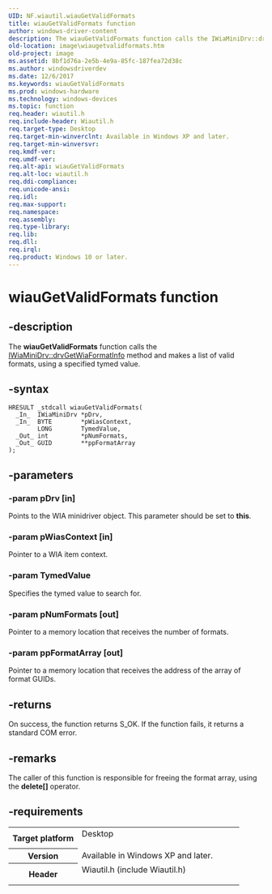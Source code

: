```yaml
---
UID: NF.wiautil.wiauGetValidFormats
title: wiauGetValidFormats function
author: windows-driver-content
description: The wiauGetValidFormats function calls the IWiaMiniDrv::drvGetWiaFormatInfo method and makes a list of valid formats, using a specified tymed value.
old-location: image\wiaugetvalidformats.htm
old-project: image
ms.assetid: 8bf1d76a-2e5b-4e9a-85fc-187fea72d38c
ms.author: windowsdriverdev
ms.date: 12/6/2017
ms.keywords: wiauGetValidFormats
ms.prod: windows-hardware
ms.technology: windows-devices
ms.topic: function
req.header: wiautil.h
req.include-header: Wiautil.h
req.target-type: Desktop
req.target-min-winverclnt: Available in Windows XP and later.
req.target-min-winversvr: 
req.kmdf-ver: 
req.umdf-ver: 
req.alt-api: wiauGetValidFormats
req.alt-loc: wiautil.h
req.ddi-compliance: 
req.unicode-ansi: 
req.idl: 
req.max-support: 
req.namespace: 
req.assembly: 
req.type-library: 
req.lib: 
req.dll: 
req.irql: 
req.product: Windows 10 or later.
---
```


# wiauGetValidFormats function



## -description
The <b>wiauGetValidFormats</b> function calls the <a href="image.iwiaminidrv_drvgetwiaformatinfo">IWiaMiniDrv::drvGetWiaFormatInfo</a> method and makes a list of valid formats, using a specified tymed value.



## -syntax

````
HRESULT _stdcall wiauGetValidFormats(
  _In_  IWiaMiniDrv *pDrv,
  _In_  BYTE        *pWiasContext,
        LONG        TymedValue,
  _Out_ int         *pNumFormats,
  _Out_ GUID        **ppFormatArray
);
````


## -parameters

### -param pDrv [in]

Points to the WIA minidriver object. This parameter should be set to <b>this</b>.


### -param pWiasContext [in]

Pointer to a WIA item context.


### -param TymedValue 

Specifies the tymed value to search for.


### -param pNumFormats [out]

Pointer to a memory location that receives the number of formats.


### -param ppFormatArray [out]

Pointer to a memory location that receives the address of the array of format GUIDs.


## -returns
On success, the function returns S_OK. If the function fails, it returns a standard COM error.


## -remarks
The caller of this function is responsible for freeing the format array, using the <b>delete[]</b> operator.


## -requirements
<table>
<tr>
<th width="30%">
Target platform

</th>
<td width="70%">
<dl>
<dt>Desktop</dt>
</dl>
</td>
</tr>
<tr>
<th width="30%">
Version

</th>
<td width="70%">
Available in Windows XP and later.

</td>
</tr>
<tr>
<th width="30%">
Header

</th>
<td width="70%">
<dl>
<dt>Wiautil.h (include Wiautil.h)</dt>
</dl>
</td>
</tr>
</table>